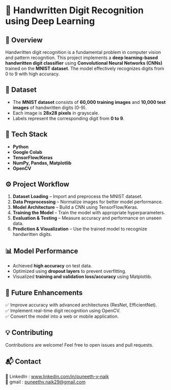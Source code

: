 # 📝 Handwritten Digit Recognition using Deep Learning  

## 🚀 Overview  
Handwritten digit recognition is a fundamental problem in computer vision and pattern recognition. This project implements a **deep learning-based handwritten digit classifier** using **Convolutional Neural Networks (CNNs)** trained on the **MNIST dataset**. The model effectively recognizes digits from 0 to 9 with high accuracy.  

## 📂 Dataset  
- The **MNIST dataset** consists of **60,000 training images** and **10,000 test images** of handwritten digits (0-9).  
- Each image is **28x28 pixels** in grayscale.  
- Labels represent the corresponding digit from **0 to 9**.  

## 🔧 Tech Stack  
- **Python**  
- **Google Colab**  
- **TensorFlow/Keras**  
- **NumPy, Pandas, Matplotlib**  
- **OpenCV**  

## ⚙️ Project Workflow  
1. **Dataset Loading** – Import and preprocess the MNIST dataset.  
2. **Data Preprocessing** – Normalize images for better model performance.  
3. **Model Architecture** – Build a CNN using TensorFlow/Keras.  
4. **Training the Model** – Train the model with appropriate hyperparameters.  
5. **Evaluation & Testing** – Measure accuracy and performance on unseen data.  
6. **Prediction & Visualization** – Use the trained model to recognize handwritten digits.  

## 📊 Model Performance  
- Achieved **high accuracy** on test data.  
- Optimized using **dropout layers** to prevent overfitting.  
- Visualized **training and validation loss/accuracy** using Matplotlib.  

## 📄 Future Enhancements
✅ Improve accuracy with advanced architectures (ResNet, EfficientNet).  
✅ Implement real-time digit recognition using OpenCV.  
✅ Convert the model into a web or mobile application.  

## 💡 Contributing
Contributions are welcome! Feel free to open issues and pull requests.  

## 📬 Contact
🔗 LinkedIn : www.linkedin.com/in/puneeth-v-naik<br>
📧 gmail : puneethv.naik29@gmail.com  

